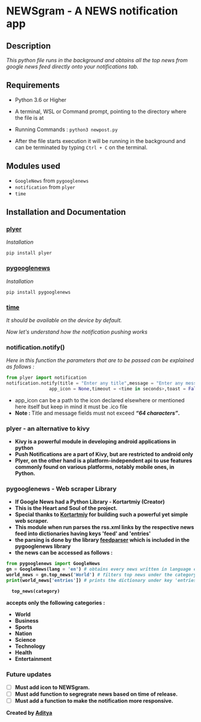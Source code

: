 # NEWSgram - A NEWS notification app
## Description
<i>This python file runs in the background and obtains all the top news from google news feed directly onto your notifications tab.</i>

## Requirements
- Python 3.6 or Higher
- A terminal, WSL or Command prompt, pointing to the directory where the file is at

- Running Commands : 
`python3 newpost.py`

- After the file starts execution it will be running in the background and can be terminated by typing 
`Ctrl + C` 
on the terminal. <br>

## Modules used
* `GoogleNews` from `pygooglenews`
* `notification` from `plyer`
* `time`

## Installation and Documentation
### [plyer](https://pypi.org/project/plyer/)
<i>Installation</i>
```
pip install plyer
```
### [pygooglenews](https://github.com/kotartemiy/pygooglenews)
<i>Installation</i>
```
pip install pygooglenews
```
### [time](https://docs.python.org/3/library/time.html)
<i>It should be available on the device by default.</i><br>

<i>Now let's understand how the notification pushing works</i>
### notification.notify()
<i>Here in this function the parameters that are to be passed can be explained as follows :</i>
```python
from plyer import notification
notification.notify(title = "Enter any title",message = "Enter any message as body of the notification",
                app_icon = None,timeout = <time in seconds>,toast = False)
```

* app_icon can be a path to the icon declared elsewhere or mentioned here itself but keep in mind it must be .ico file<br>
* <b>Note : </b>
Title and message fields must not exceed <b><i><q>64 characters</q></i><b>.<br>

### plyer - an alternative to kivy
* Kivy is a powerful module in developing android applications in python
* Push Notifications are a part of Kivy, but are restricted to android only
* Plyer, on the other hand is a <b>platform-independent api</b> to use features commonly found on various platforms, notably mobile ones, in Python.

  
### pygooglenews - Web scraper Library
* If Google News had a Python Library - Kortartmiy (Creator) 
* This is the Heart and Soul of the project.
* Special thanks to [Kortartmiy](https://github.com/kotartemiy) for building such a powerful yet simple web scraper.
* This module when run parses the rss.xml links by the respective news feed into dictionaries having keys 'feed' and 'entries'
* the parsing is done by the library [feedparser](https://pypi.org/project/feedparser/) which is included in the pygooglenews library
* the news can be accessed as follows :
```python
from pygooglenews import GoogleNews
gn = GoogleNews(lang = 'en') # obtains every news written in language english
world_news = gn.top_news('World') # filters top news under the category world
print(world_news['entries']) # prints the dictionary under key 'entries'
```
```python
  top_news(category)
  ```
  accepts only the following categories :
  - World
  - Business
  - Sports
  - Nation
  - Science
  - Technology
  - Health
  - Entertainment

### Future updates
- [ ] Must add icon to NEWSgram.
- [ ] Must add function to segregrate news based on time of release.
- [ ] Must add a function to make the notification more responsive.

Created by [Aditya](https://github.com/Mikeyzgoat)
